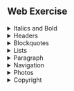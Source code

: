 

## Web Exercise

<details>
<summary>Italics and Bold</summary>

Writing in Markdown is not that hard! I will complete these lessons!

*"Of course," she whispered. Then, she shouted: "All I need is a little movie!"*

If you're thinking to yourself, This is unbelievable, you'd probably be right.
</details>

<details>
<summary>Headers</summary>

# Header one
## Header two
### Header three
#### Header four
##### Header five
###### Header six
 Colombian Symbolism in One Hundred Years of Solitude
 Here's some words about the book One Hundred Years....
</details>

<details>
<summary>Blockquotes</summary>

I read this interesting quote the other day:

> Her eyes had called him and his soul had leaped at the call.
> To live, to err, to fall, to triumph, to recreate life out of life!
> Once upon a time and a very good time it was there was a moocow coming down along the road and this moocow that was coming down along the road met a nicens little boy named baby tuckoo...
> His father told him that story: his father looked at him through a glass: he had a hairy face.
> He was baby tuckoo. The moocow came down the road where Betty Byrne lived: she sold lemon platt. He left her quickly, fearing that her intimacy might turn to jibing and wishing to be out of the way before she offered her ware to another, a tourist from England or a student of Trinity. Grafton Street, along which he walked, prolonged that moment of discouraged poverty. In the roadway at the head of the street a slab was set to the memory of Wolfe Tone and he remembered having been present with his father at its laying. He remembered with bitterness that scene of tawdry tribute. There were four French delegates in a brake and one, a plump smiling young man, held, wedged on a stick, a card on which were printed the words: VIVE L'IRLANDE!
</details>

<details>
<summary>Lists</summary>

- Flour,
- Cheese,
- Tomatoes,
</details>

<details>
<summary>Paragraph</summary>

We pictured the meek mild creatures where
They dwelt in their strawy pen,
Nor did it occur to one of us there
To doubt they were kneeling then.

1. Crack three eggs over a bowl.
   Now, you're going to want to crack the eggs in such a way that you don't make a mess. If you do make a mess, use a towel to clean it up!
   
2. Pour a gallon of milk into the bowl.
   Basically, take the same guidance as above: don't be messy, but if you are, clean it up!
</details>
<details>
<summary>Navigation</summary>

 [search for it](https://www.google.com)  
 [You're really, really going to want to see this.](https://www.dailykitten.com)
  </details>

<details>
<summary> Photos </summary>

<p align ="center">
  <img src="https://upload.wikimedia.org/wikipedia/commons/5/56/Tiger.50.jpg" width="200" alt="A pretty tiger">
  <img src="https://upload.wikimedia.org/wikipedia/commons/a/a3/81_INF_DIV_SSI.jpg" width="200" alt="Black cat">
  <img src="https://icons.iconarchive.com/icons/google/noto-emoji-animals-nature/256/22221-cat-icon.png" width="200" alt="Orange cat">
</p>
</details>
<details>
<summary>Copyright</summary>
&copy; Hassan Rhioui
</details>


